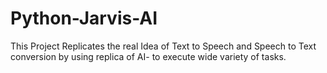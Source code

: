 # Python-Jarvis-AI
This Project Replicates the real Idea of Text to Speech and Speech to Text conversion by using replica of AI- to execute wide variety of tasks.
